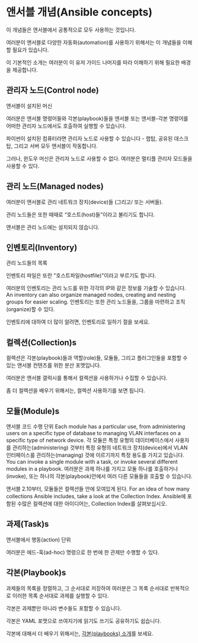 # 앤서블 개념(Ansible concepts)

<!-- These concepts are common to all uses of Ansible. -->
이 개념들은 앤서블에서 공통적으로 모두 사용하는 것입니다.
<!-- You need to understand them to use Ansible for any kind of automation. -->
여러분이 앤서블로 다양한 자동화(automation)를 사용하기 위해서는 이 개념들을 이해할 필요가 있습니다.
<!-- This basic introduction provides the background you need to follow the rest of the User Guide. -->
이 기본적인 소개는 여러분이 이 유저 가이드 나머지를 따라 이해하기 위해 필요한 배경을 제공합니다.

## 관리자 노드(Control node)

<!-- Any machine with Ansible installed. -->
앤서블이 설치된 머신
<!-- You can run Ansible commands and playbooks by invoking the ansible or ansible-playbook command from any control node. -->
여러분은 앤서블 명령어들와 각본(playbook)들을 앤서블 또는 앤서블-각본 명령어를 어떠한 관리자 노드에서도 호출하여 실행할 수 있습니다.
<!-- You can use any computer that has a Python installation as a control node - laptops, shared desktops, and servers can all run Ansible. -->
파이썬이 설치된 컴퓨터라면 관리자 노드로 사용할 수 있습니다 - 랩탑, 공유된 데스크탑, 그리고 서버 모두 앤서블이 작동합니다.
<!-- However, you cannot use a Windows machine as a control node. You can have multiple control nodes. -->
그러나, 윈도우 머신은 관리자 노드로 사용할 수 없다. 여러분은 멀티플 관리자 모드들을 사용할 수 있다.

## 관리 노드(Managed nodes)

<!-- The network devices (and/or servers) you manage with Ansible. -->
여러분이 앤서블로 관리 네트워크 장치(device)들 (그리고/ 또는 서버들).
<!-- Managed nodes are also sometimes called “hosts”. -->
관리 노드들은 또한 때때로 “호스트(host)들”이라고 불리기도 합니다.
<!-- Ansible is not installed on managed nodes. -->
앤서블은 관리 노드에는 설치되지 않습니다.

## 인벤토리(Inventory)

<!-- A list of managed nodes. -->
관리 노드들의 목록
<!-- An inventory file is also sometimes called a “hostfile”. -->
인벤토리 파일은 또란 "호스트파일(hostfile)"이라고 부르기도 합니다.
<!-- Your inventory can specify information like IP address for each managed node. -->
여러분의 인벤토리는 관리 노드를 위한 각각의 IP와 같은 정보를 기술할 수 있습니다.
An inventory can also organize managed nodes, creating and nesting groups for easier scaling.
인벤토리는 또한 관리 노드들을, 그룹을 마련하고 조직(organize)할 수 있다.
<!-- To learn more about inventory, see the Working with Inventory section. -->
인벤토리에 대하여 더 많이 알려면, 인벤토리로 일하기 절을 보세요.

## 컬렉션(Collection)s

<!-- Collections are a distribution format for Ansible content that can include playbooks, roles, modules, and plugins. -->
컬렉션은 각본(playbook)들과 역할(role)들, 모듈들, 그리고 플러그인들을 포함할 수 있는 앤서블 컨텐츠를 위한 분산 포맷입니다.
<!-- You can install and use collections through Ansible Galaxy. -->
여러분은 앤서블 갤럭시를 통해서 컬렉션을 사용하거나 수집할 수 있습니다.
<!-- To learn more about collections, see Using collections. -->
좀 더 컬렉션을 배우기 위해서는, 컬렉션 사용하기를 보면 됩니다.

## 모듈(Module)s

<!-- The units of code Ansible executes. -->
앤서블 코드 수행 단위
Each module has a particular use, from administering users on a specific type of database to managing VLAN interfaces on a specific type of network device.
각 모듈은 특정 유형의 데이터베이스에서 사용자를 관리하는(administering) 것부터 특정 유형의 네트워크 장치(device)에서 VLAN 인터페이스를 관리하는(managing) 것에 이르기까지 특정 용도를 가지고 있습니다.
You can invoke a single module with a task, or invoke several different modules in a playbook.
여러분은 과제 하나를 가지고 모둘 하나를 호출하거나(invoke), 또는 하나의 각본(playbook)안에서 여러 다른 모듈들을 호출할 수 있습니다.
<!-- Starting in Ansible 2.10, modules are grouped in collections. -->
앤서블 2.10부터, 모듈들은 컬렉션들 안에 모여있게 된다.
For an idea of how many collections Ansible includes, take a look at the Collection Index.
Ansible에 포함된 수많은 컬렉션에 대한 아이디어는, Collection Index를 살펴보십시오.

## 과제(Task)s

<!-- The units of action in Ansible. -->
앤서블에서 행동(action) 단위
<!-- You can execute a single task once with an ad-hoc command. -->
여러분은 에드-훅(ad-hoc) 명령으로 한 번에 한 관제만 수행할 수 있다.

## 각본(Playbook)s

<!-- Ordered lists of tasks, saved so you can run those tasks in that order repeatedly. -->
과제들의 목록을 정렬하고, 그 순서대로 저장하여 여러분은 그 목록 순서대로 반복적으로 이러한 목록 순서대로 과제를 실행할 수 있다.
<!-- Playbooks can include variables as well as tasks. -->
각본은 과제뿐만 아니라 변수들도 포함할 수 있습니다.
<!-- Playbooks are written in YAML and are easy to read, write, share and understand. -->
각본은 YAML 포맷으로 쓰여지기에 읽기도 쓰기도 공유하기도 쉽습니다.
<!-- To learn more about playbooks, see Intro to playbooks. -->
각본에 대해서 더 배우기 위해서는, [각본(playbooks) 소개](https://docs.ansible.com/ansible/latest/user_guide/playbooks_intro.html#about-playbooks)를 보세요.
